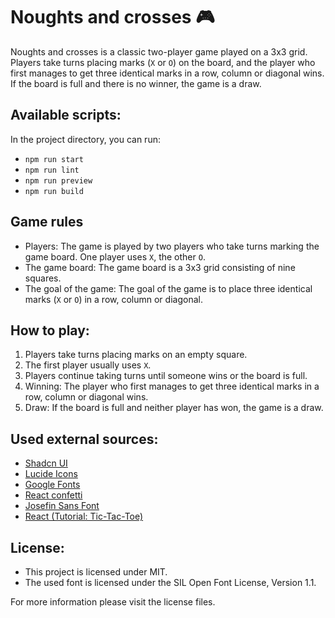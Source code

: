 # Noughts and crosses :video_game:

Noughts and crosses is a classic two-player game played on a 3x3 grid. Players take turns placing marks (`X` or `O`) on the board, and the player who first manages to get three identical marks in a row, column or diagonal wins. If the board is full and there is no winner, the game is a draw.

## Available scripts:

In the project directory, you can run:

- `npm run start`
- `npm run lint`
- `npm run preview`
- `npm run build`

## Game rules

- Players: The game is played by two players who take turns marking the game board. One player uses `X`, the other `O`.
- The game board: The game board is a 3x3 grid consisting of nine squares.
- The goal of the game: The goal of the game is to place three identical marks (`X` or `O`) in a row, column or diagonal.

## How to play:

1. Players take turns placing marks on an empty square.
2. The first player usually uses `X`.
3. Players continue taking turns until someone wins or the board is full.
4. Winning: The player who first manages to get three identical marks in a row, column or diagonal wins.
5. Draw: If the board is full and neither player has won, the game is a draw.

## Used external sources:

- [Shadcn UI](https://ui.shadcn.com/)
- [Lucide Icons](https://lucide.dev)
- [Google Fonts](https://fonts.google.com/specimen/Josefin+Sans)
- [React confetti](https://www.npmjs.com/package/react-confetti)
- [Josefin Sans Font](https://github.com/googlefonts/josefinsans)
- [React (Tutorial: Tic-Tac-Toe)](https://react.dev/learn/tutorial-tic-tac-toe)

## License:

- This project is licensed under MIT.
- The used font is licensed under the SIL Open Font License, Version 1.1.

For more information please visit the license files.
